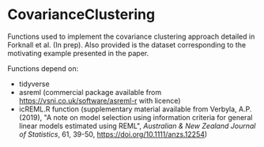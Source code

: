 # CovarianceClustering

Functions used to implement the covariance clustering approach detailed in Forknall et al. (In prep). Also provided is the dataset corresponding to the motivating example presented in the paper.

Functions depend on:
  - tidyverse
  - asreml (commercial package available from https://vsni.co.uk/software/asreml-r with licence)
  - icREML.R function (supplementary material available from Verbyla, A.P. (2019), "A note on model selection using information criteria for general linear models estimated using REML", _Australian & New Zealand Journal of Statistics_, 61, 39-50, https://doi.org/10.1111/anzs.12254)
